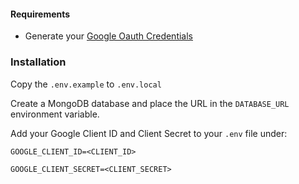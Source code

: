 #### Requirements

* Generate your [Google Oauth Credentials](https://console.cloud.google.com/apis/credentials)

### Installation

Copy the `.env.example` to `.env.local`

Create a MongoDB database and place the URL in the `DATABASE_URL` environment variable.

Add your Google Client ID and Client Secret to your `.env` file under:

```
GOOGLE_CLIENT_ID=<CLIENT_ID>

GOOGLE_CLIENT_SECRET=<CLIENT_SECRET>
```